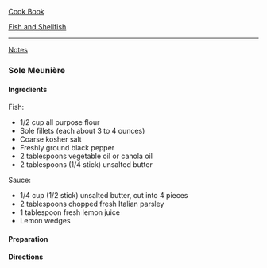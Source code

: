 [Cook Book](https://github.com/vmsmith/CookBook/blob/master/README.md)  

[Fish and Shellfish](https://github.com/vmsmith/CookBook/blob/master/fish_shellfish.md)

-----  

[Notes](https://github.com/vmsmith/CookBook/blob/master/notes.md)  

### Sole Meunière

#### Ingredients  

Fish:
* 1/2 cup all purpose flour
* Sole fillets (each about 3 to 4 ounces)
* Coarse kosher salt
* Freshly ground black pepper
* 2 tablespoons vegetable oil or canola oil
* 2 tablespoons (1/4 stick) unsalted butter

Sauce:  
* 1/4 cup (1/2 stick) unsalted butter, cut into 4 pieces
* 2 tablespoons chopped fresh Italian parsley
* 1 tablespoon fresh lemon juice
* Lemon wedges


#### Preparation  



#### Directions  
